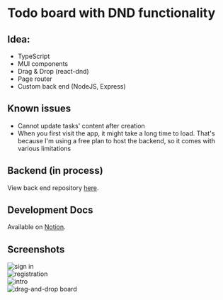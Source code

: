 # Todo board with DND functionality  

## Idea:  
- TypeScript 
- MUI components
- Drag & Drop (react-dnd)
- Page router
- Custom back end (NodeJS, Express)

## Known issues
- Cannot update tasks' content after creation 
- When you first visit the app, it might take a long time to load. That's because I'm using a free plan to host the backend, so it comes with various limitations

## Backend (in process)
View back end repository [here](https://github.com/isemilia/task-management-backend). 

## Development Docs
Available on [Notion](https://isemilia.notion.site/Task-Management-Dev-Docs-b4e7911988a743bbb4e2bb562c97e2c3?pvs=4).

## Screenshots
<img alt="sign in" src="https://github.com/isemilia/task-management/assets/81705094/86777ecf-8aea-45e0-8c0b-0e4ef5ee63f1" /> <br/>
<img alt="registration" src="https://github.com/isemilia/task-management/assets/81705094/e840a486-c08f-47b9-863e-b3bccd88aa3e" /> <br/>
<img alt="intro" src="https://github.com/isemilia/task-management/assets/81705094/37731393-0fb1-487c-bade-f5b251f486c4" /> <br/>
<img alt="drag-and-drop board" src="https://github.com/isemilia/task-management/assets/81705094/906b87fd-8187-45d3-9779-57d98608edf1" /> <br/>
